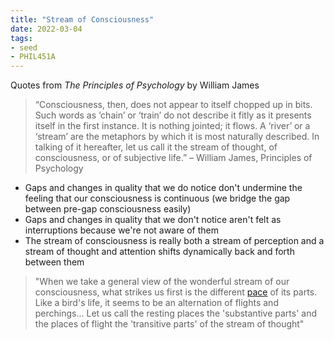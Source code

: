 ```yaml
---
title: "Stream of Consciousness"
date: 2022-03-04
tags:
- seed
- PHIL451A
---
```


Quotes from *The Principles of Psychology* by William James

> “Consciousness, then, does not appear to itself chopped up in bits. Such words as ‘chain’ or ‘train’ do not describe it fitly as it presents itself in the first instance. It is nothing jointed; it flows. A ‘river’ or a ‘stream’ are the metaphors by which it is most naturally described. In talking of it hereafter, let us call it the stream of thought, of consciousness, or of subjective life.” – William James, Principles of Psychology

- Gaps and changes in quality that we do notice don't undermine the feeling that our consciousness is continuous (we bridge the gap between pre-gap consciousness easily)
- Gaps and changes in quality that we don't notice aren't felt as interruptions because we're not aware of them
- The stream of consciousness is really both a stream of perception and a stream of thought and attention shifts dynamically back and forth between them

> "When we take a general view of the wonderful stream of our consciousness, what strikes us first is the different [pace](thoughts/pace%20layers.md) of its parts. Like a bird's life, it seems to be an alternation of flights and perchings... Let us call the resting places the 'substantive parts' and the places of flight the 'transitive parts' of the stream of thought"
